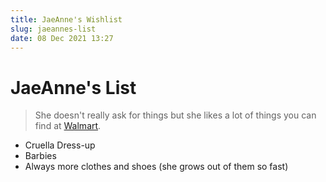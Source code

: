 ```yaml
---
title: JaeAnne's Wishlist
slug: jaeannes-list
date: 08 Dec 2021 13:27
---
```


# JaeAnne's List #


> She doesn't really ask for things but she likes a lot of things you can find at [Walmart](https://walmart.com).

- Cruella Dress-up
- Barbies
- Always more clothes and shoes (she grows out of them so fast)
